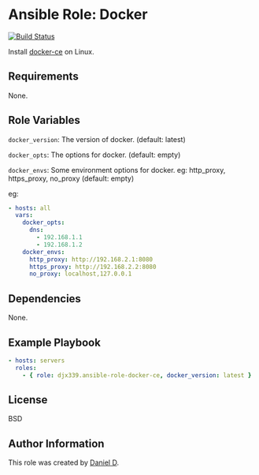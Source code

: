 Ansible Role: Docker
=========

[![Build Status](https://travis-ci.org/djx339/ansible-role-docker-ce.svg?branch=master)](https://travis-ci.org/djx339/ansible-role-docker-ce)

Install [docker-ce](https://www.docker.com/) on Linux.

Requirements
------------

None.

Role Variables
--------------

`docker_version`: The version of docker. (default: latest)

`docker_opts`: The options for docker. (default: empty)

`docker_envs`: Some environment options for docker. eg: http_proxy, https_proxy, no_proxy (default: empty)

eg:

```yml
- hosts: all
  vars:
    docker_opts:
      dns:
        - 192.168.1.1
        - 192.168.1.2
    docker_envs:
      http_proxy: http://192.168.2.1:8080
      https_proxy: http://192.168.2.2:8080
      no_proxy: localhost,127.0.0.1
```

Dependencies
------------

None.

Example Playbook
----------------

```yaml
- hosts: servers
  roles:
    - { role: djx339.ansible-role-docker-ce, docker_version: latest }
```

License
-------

BSD

Author Information
------------------

This role was created by [Daniel D](https://github.com/djx339).
